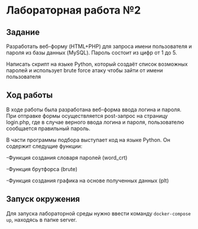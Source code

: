 # Лабораторная работа №2
## Задание
Разработать веб-форму (HTML+PHP) для запроса имени пользователя и пароля из базы данных (MySQL). Пароль состоит из цифр от 1 до 5.

Написать скрипт на языке Python, который создаёт список возможных паролей и использует brute force атаку чтобы зайти от имени пользователя

## Ход работы
В ходе работы была разработана веб-форма ввода логина и пароля. При отправке формы осуществляется post-запрос на страницу login.php, где в случае верного ввода логина и пароля, пользователю сообщается правильный пароль.

В части программы подбора выступает код на языке Python. Он содержит следущие функции:

-Функция создания словаря паролей (word_crt)

-Функция брутфорса (brute)

-Функция создания графика на основе полученных данных (plt)

## Запуск окружения
Для запуска лабораторной среды нужно ввести команду `docker-compose up`, находясь в папке server.

